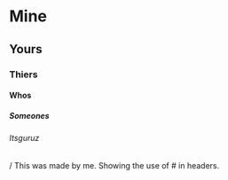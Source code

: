 # Mine
## Yours
### Thiers 
#### Whos
##### Someones
###### Itsguruz



/ This was made by me. Showing the use of # in headers. 
